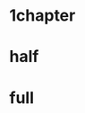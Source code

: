# 1chapter

# half
# full
<!DOCTYPE html>
<html lang="en">
<head>
    <meta charset="UTF-8">
    <meta http-equiv="X-UA-Compatible" content="IE=edge">
    <meta name="viewport" content="width=device-width, initial-scale=1.0">
    <title>new</title>
</head>
<body>
    


  <img src="1 (3).jpg" alt=""><br>
  <img src="1 (4).jpg" alt=""><br>
  <img src="1 (5).jpg" alt=""><br>
  <img src="1 (6).jpg" alt=""><br>
  <img src="1 (7).jpg" alt=""><br>
  <img src="1 (8).jpg" alt=""><br>
  <img src="1 (9).jpg" alt=""><br>
  <img src="1 (10).jpg" alt=""><br>
  <img src="1 (11).jpg" alt=""><br>
  <img src="1 (12).jpg" alt=""><br>
  <img src="1 (13).jpg" alt=""><br>
  <img src="1 (14).jpg" alt=""><br>
  <img src="1 (15).jpg" alt=""><br>
  <img src="1 (16).jpg" alt=""><br>
  <img src="1 (17).jpg" alt=""><br>
  <img src="1 (18).jpg" alt=""><br>
  <img src="1 (19).jpg" alt=""><br>
  <img src="1 (20).jpg" alt=""><br>
  <img src="1 (21).jpg" alt=""><br>
  <img src="1 (22).jpg" alt=""><br>
  <img src="1 (23).jpg" alt=""><br>
  <img src="1 (24).jpg" alt=""><br>
  <img src="1 (25).jpg" alt=""><br>
  <img src="1 (26).jpg" alt=""><br>
  <img src="1 (27).jpg" alt=""><br>
  <img src="1 (28).jpg" alt=""><br>
  <img src="1 (29).jpg" alt=""><br>
  <img src="1 (30).jpg" alt=""><br>
  <img src="1 (31).jpg" alt=""><br>
  <img src="1 (32).jpg" alt=""><br>
  <img src="1 (33).jpg" alt=""><br>
  <img src="1 (34).jpg" alt=""><br>
  





</body>
</html>

